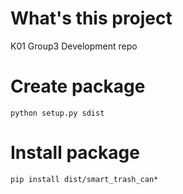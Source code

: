 # What's this project

K01 Group3 Development repo

# Create package

```
python setup.py sdist
```

# Install package

```
pip install dist/smart_trash_can*
```

